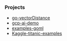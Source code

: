 ### Projects
* [go-vectorDistance](https://github.com/Soypete/go-vectorDistance)
* [gcp-ai-demo](https://github.com/Soypete/gcp-ai-demo)
* [examples-goml](https://github.com/Soypete/examples-goml)
* [Kaggle-titanic-examples](https://github.com/Soypete/Kaggle-titanic-examples)